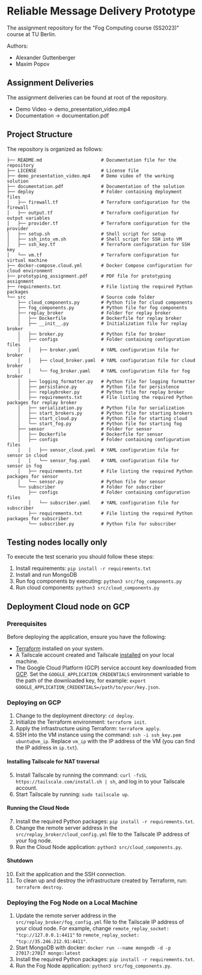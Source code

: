 # Reliable Message Delivery Prototype

The assignment repository for the "Fog Computing course (SS2023)" course at TU Berlin.

Authors:
- Alexander Guttenberger
- Maxim Popov

## Assignment Deliveries
The assignment deliveries can be found at root of the repository.
- Demo Video -> demo_presentation_video.mp4
- Documentation -> documentation.pdf

## Project Structure
The repository is organized as follows:
```
├── README.md                      # Documentation file for the repository
├── LICENSE                        # License file
├── demo_presentation_video.mp4    # Demo video of the working solution
├── documentation.pdf              # Documentation of the solution
├── deploy                         # Folder containing deployment files
│   ├── firewall.tf                # Terraform configuration for the firewall
│   ├── output.tf                  # Terraform configuration for output variables
│   ├── provider.tf                # Terraform configuration for the provider
│   ├── setup.sh                   # Shell script for setup
│   ├── ssh_into_vm.sh             # Shell script for SSH into VM
│   ├── ssh_key.tf                 # Terraform configuration for SSH key
│   └── vm.tf                      # Terraform configuration for virtual machine
├── docker-compose.cloud.yml       # Docker Compose configuration for cloud environment
├── prototyping_assignment.pdf     # PDF file for prototyping assignment
├── requirements.txt               # File listing the required Python packages
└── src                            # Source code folder
    ├── cloud_components.py        # Python file for cloud components
    ├── fog_components.py          # Python file for fog components
    ├── replay_broker              # Folder for replay broker
    │   ├── Dockerfile             # Dockerfile for replay broker
    │   ├── __init__.py            # Initialization file for replay broker
    │   ├── broker.py              # Python file for broker
    │   ├── configs                # Folder containing configuration files
    │   │   ├── broker.yaml        # YAML configuration file for broker
    │   │   ├── cloud_broker.yaml  # YAML configuration file for cloud broker
    │   │   └── fog_broker.yaml    # YAML configuration file for fog broker
    │   ├── logging_formatter.py   # Python file for logging formatter
    │   ├── persistance.py         # Python file for persistence
    │   ├── replaybroker.py        # Python file for replay broker
    │   ├── requirements.txt       # File listing the required Python packages for replay broker
    │   ├── serialization.py       # Python file for serialization
    │   ├── start_brokers.py       # Python file for starting brokers
    │   ├── start_cloud.py         # Python file for starting cloud
    │   └── start_fog.py           # Python file for starting fog
    ├── sensor                     # Folder for sensor
    │   ├── Dockerfile             # Dockerfile for sensor
    │   ├── configs                # Folder containing configuration files
    │   │   ├── sensor_cloud.yaml  # YAML configuration file for sensor in cloud
    │   │   └── sensor_fog.yaml    # YAML configuration file for sensor in fog
    │   ├── requirements.txt       # File listing the required Python packages for sensor
    │   └── sensor.py              # Python file for sensor
    └── subscriber                 # Folder for subscriber
        ├── configs                # Folder containing configuration files
        │   └── subscriber.yaml    # YAML configuration file for subscriber
        ├── requirements.txt       # File listing the required Python packages for subscriber
        └── subscriber.py          # Python file for subscriber
```

## Testing nodes locally only
To execute the test scenario you should follow these steps:
1. Install requirements: `pip install -r requirements.txt`
2. Install and run MongoDB
3. Run fog components by executing: `python3 src/fog_components.py`
4. Run cloud components: `python3 src/cloud_components.py`

## Deployment Cloud node on GCP

### Prerequisites
Before deploying the application, ensure you have the following:

- [Terraform](https://www.terraform.io/downloads.html) installed on your system.
- A Tailscale account created and Tailscale [installed](https://tailscale.com/download) on your local machine.
- The Google Cloud Platform (GCP) service account key downloaded from [GCP](https://console.cloud.google.com/iam-admin/serviceaccounts/details/117466062831806713474/keys?project=fog-computing-391310). Set the `GOOGLE_APPLICATION_CREDENTIALS` environment variable to the path of the downloaded key, for example: `export GOOGLE_APPLICATION_CREDENTIALS=/path/to/your/key.json`.

### Deploying on GCP

1. Change to the deployment directory: `cd deploy`.
2. Initialize the Terraform environment: `terraform init`.
3. Apply the infrastructure using Terraform: `terraform apply`.
4. SSH into the VM instance using the command: `ssh -i ssh_key.pem ubuntu@vm_ip`. Replace `vm_ip` with the IP address of the VM (you can find the IP address in `ip.txt`).

#### Installing Tailscale for NAT traversal

5. Install Tailscale by running the command: `curl -fsSL https://tailscale.com/install.sh | sh`, and log in to your Tailscale account.
6. Start Tailscale by running: `sudo tailscale up`.

#### Running the Cloud Node

7. Install the required Python packages: `pip install -r requirements.txt`.
8. Change the remote server address in the `src/replay_broker/cloud_config.yml` file to the Tailscale IP address of your fog node.
9. Run the Cloud Node application: `python3 src/cloud_components.py`.

#### Shutdown

10. Exit the application and the SSH connection.
11. To clean up and destroy the infrastructure created by Terraform, run: `terraform destroy`.

### Deploying the Fog Node on a Local Machine

1. Update the remote server address in the `src/replay_broker/fog_config.yml` file to the Tailscale IP address of your cloud node. For example, change `remote_replay_socket: "tcp://127.0.0.1:4411"` to `remote_replay_socket: "tcp://35.246.212.91:4411"`.
2. Start MongoDB with docker: `docker run --name mongodb -d -p 27017:27017 mongo:latest`
3. Install the required Python packages: `pip install -r requirements.txt`.
4. Run the Fog Node application: `python3 src/fog_components.py`.
